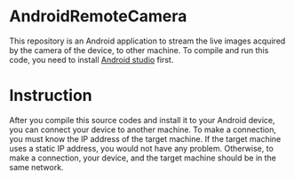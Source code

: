 # AndroidRemoteCamera
This repository is an Android application to stream the live images acquired by the camera of the device, to other machine. To compile and run this code, you need to install [Android studio](https://developer.android.com/studio/index.html) first.

# Instruction
After you compile this source codes and install it to your Android device, you can connect your device to another machine. To make a connection, you must know the IP address of the target machine. If the target machine uses a static IP address, you would not have any problem. Otherwise, to make a connection, your device, and the target machine should be in the same network.
